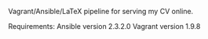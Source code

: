 Vagrant/Ansible/LaTeX pipeline for serving my CV online.

Requirements:
Ansible version 2.3.2.0
Vagrant version 1.9.8

